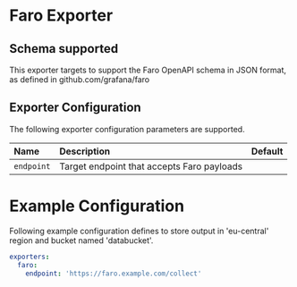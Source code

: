 # Faro Exporter

## Schema supported

This exporter targets to support the Faro OpenAPI schema in JSON format, as defined in github.com/grafana/faro

## Exporter Configuration

The following exporter configuration parameters are supported.

| Name       | Description                                | Default     |
|:-----------|:-------------------------------------------|-------------|
| `endpoint` | Target endpoint that accepts Faro payloads |             |


# Example Configuration

Following example configuration defines to store output in 'eu-central' region and bucket named 'databucket'.

```yaml
exporters:
  faro:
    endpoint: 'https://faro.example.com/collect'
```
